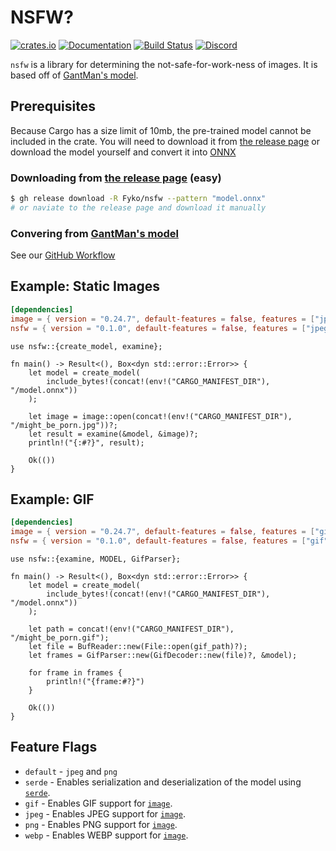 # NSFW?

[![crates.io]](https://crates.io/crates/nsfw)
[![Documentation]](https://docs.rs/nsfw)
[![Build Status]](https://github.com/Fyko/nsfw/actions/workflows/test.yml)
[![Discord]](https://discord.gg/RU3FhmX3Ja)

`nsfw` is a library for determining the not-safe-for-work-ness of images.
It is based off of [GantMan's model].

## Prerequisites

Because Cargo has a size limit of 10mb, the pre-trained model cannot be included in the crate.
You will need to download it from [the release page] or download the model yourself and convert it into [ONNX]

### Downloading from [the release page] (easy)

```sh
$ gh release download -R Fyko/nsfw --pattern "model.onnx"
# or naviate to the release page and download it manually
```

### Convering from [GantMan's model]

See our [GitHub Workflow]

## Example: Static Images

```toml
[dependencies]
image = { version = "0.24.7", default-features = false, features = ["jpeg"] }
nsfw = { version = "0.1.0", default-features = false, features = ["jpeg"] }
```

```rust,ignore
use nsfw::{create_model, examine};

fn main() -> Result<(), Box<dyn std::error::Error>> {
	let model = create_model(
		include_bytes!(concat!(env!("CARGO_MANIFEST_DIR"), "/model.onnx"))
	);

	let image = image::open(concat!(env!("CARGO_MANIFEST_DIR"), "/might_be_porn.jpg"))?;
	let result = examine(&model, &image)?;
	println!("{:#?}", result);

	Ok(())
}
```

## Example: GIF

```toml
[dependencies]
image = { version = "0.24.7", default-features = false, features = ["gif"] }
nsfw = { version = "0.1.0", default-features = false, features = ["gif"] }
```

```rust,ignore
use nsfw::{examine, MODEL, GifParser};

fn main() -> Result<(), Box<dyn std::error::Error>> {
	let model = create_model(
		include_bytes!(concat!(env!("CARGO_MANIFEST_DIR"), "/model.onnx"))
	);

	let path = concat!(env!("CARGO_MANIFEST_DIR"), "/might_be_porn.gif");
	let file = BufReader::new(File::open(gif_path)?);
	let frames = GifParser::new(GifDecoder::new(file)?, &model);

	for frame in frames {
		println!("{frame:#?}")
	}

	Ok(())
}
```

## Feature Flags

- `default` - `jpeg` and `png`
- `serde` - Enables serialization and deserialization of the model using [`serde`].
- `gif` - Enables GIF support for [`image`].
- `jpeg` - Enables JPEG support for [`image`].
- `png` - Enables PNG support for [`image`].
- `webp` - Enables WEBP support for [`image`].

[crates.io]: https://img.shields.io/crates/v/nsfw.svg
[Documentation]: https://docs.rs/nsfw/badge.svg
[Build Status]: https://github.com/Fyko/nsfw/actions/workflows/ci.yml/badge.svg
[Discord]: https://img.shields.io/discord/1041931589631881257?color=5865F2&logo=discord&logoColor=white
[GantMan's model]: https://github.com/GantMan/nsfw_model
[the release page]: https://github.com/Fyko/nsfw/releases/latest
[ONNX]: https://onnx.ai/
[GitHub Workflow]: https://github.com/Fyko/nsfw/actions/workflows/create_model.yml
[`serde`]: https://crates.pm/serde
[`image`]: https://crates.pm/image
